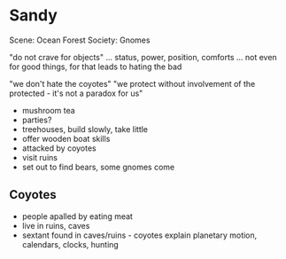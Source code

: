 # Sandy

Scene: Ocean Forest
Society: Gnomes

"do not crave for objects" ... status, power, position, comforts
... not even for good things, for that leads to hating the bad

"we don't hate the coyotes"
"we protect without involvement of the protected - it's not a paradox for us"

* mushroom tea
* parties?
* treehouses, build slowly, take little
* offer wooden boat skills
* attacked by coyotes
* visit ruins
* set out to find bears, some gnomes come

## Coyotes

* people apalled by eating meat
* live in ruins, caves
* sextant found in caves/ruins - coyotes explain planetary motion, calendars, clocks, hunting
